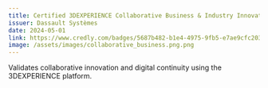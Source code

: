 ```yaml
---
title: Certified 3DEXPERIENCE Collaborative Business & Industry Innovator - Associate
issuer: Dassault Systèmes
date: 2024-05-01
link: https://www.credly.com/badges/5687b482-b1e4-4975-9fb5-e7ae9cfc203c/public_url
image: /assets/images/collaborative_business.png.png
---
```


Validates collaborative innovation and digital continuity using the 3DEXPERIENCE platform.
